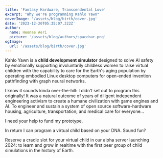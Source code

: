 ```yaml
---
title: 'Fantasy Hardware, Transcendental Love'
excerpt: "Why we're programming Kahlo Yawn"
coverImage: '/assets/blog/birth/cover.jpg'
date: '2023-12-20T05:35:07.322Z'
author:
  name: Heonae Aeri
  picture: '/assets/blog/authors/spacebar.png'
ogImage:
  url: '/assets/blog/birth/cover.jpg'
---
```

Kahlo Yawn is a **child development simulator** designed to solve AI safety by emotionally supporting involuntarily childless women to raise virtual children with the capability to care for the Earth's aging population by operating embodied Linux desktop computers for open-ended invention pathfinding with graph neural networks.

I know it sounds kinda over-the-hill: I didn't set out to program this originally! It was a natural outcome of years of diligent independent engineering activism to create a humane civilization with game engines and AI. To engineer and sustain a system of open source software-hardware housing, agriculture, transportation, and medical care for everyone...

I need your help to fund my prototype.

In return I can program a virtual child based on your DNA. Sound fun?

Reserve a cradle slot for your virtual child in our alpha server launching 2024: to learn and grow in realtime with the first peer group of child simulations in the history of Earth.
